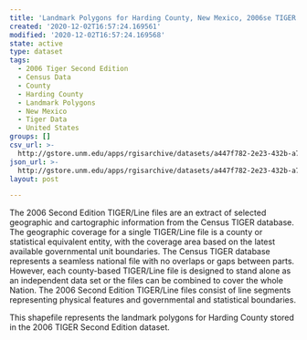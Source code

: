 ```yaml
---
title: 'Landmark Polygons for Harding County, New Mexico, 2006se TIGER'
created: '2020-12-02T16:57:24.169561'
modified: '2020-12-02T16:57:24.169568'
state: active
type: dataset
tags:
  - 2006 Tiger Second Edition
  - Census Data
  - County
  - Harding County
  - Landmark Polygons
  - New Mexico
  - Tiger Data
  - United States
groups: []
csv_url: >-
  http://gstore.unm.edu/apps/rgisarchive/datasets/a447f782-2e23-432b-a752-9e34691249d6/tgr2006se_hard_lpy.derived.csv
json_url: >-
  http://gstore.unm.edu/apps/rgisarchive/datasets/a447f782-2e23-432b-a752-9e34691249d6/tgr2006se_hard_lpy.derived.json
layout: post

---
```

The 2006 Second Edition TIGER/Line files are an extract of selected geographic and cartographic information from the Census TIGER database.  The geographic coverage for a single TIGER/Line file is a county or statistical equivalent entity, with the coverage area based on the latest available governmental unit boundaries. The Census TIGER database represents a seamless national file with no overlaps or gaps between parts.  However, each county-based TIGER/Line file is designed to stand alone as an independent data set or the files can be combined to cover the whole Nation.  The 2006 Second Edition  TIGER/Line files consist of line segments representing physical features and governmental and statistical boundaries.  

This shapefile represents the landmark polygons for Harding County stored in the 2006 TIGER Second Edition dataset.
